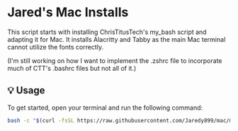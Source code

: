 # Jared's Mac Installs

This script starts with installing ChrisTitusTech's my_bash script and adapting it for Mac. It installs Alacritty and Tabby as the main Mac terminal cannot utilize the fonts correctly. 

(I'm still working on how I want to implement the .zshrc file to incorporate much of CTT's .bashrc files but not all of it.)

## 💡 Usage

To get started, open your terminal and run the following command:
```bash
bash -c "$(curl -fsSL https://raw.githubusercontent.com/Jaredy899/mac/main/myzsh/myzsh.sh)"
```
